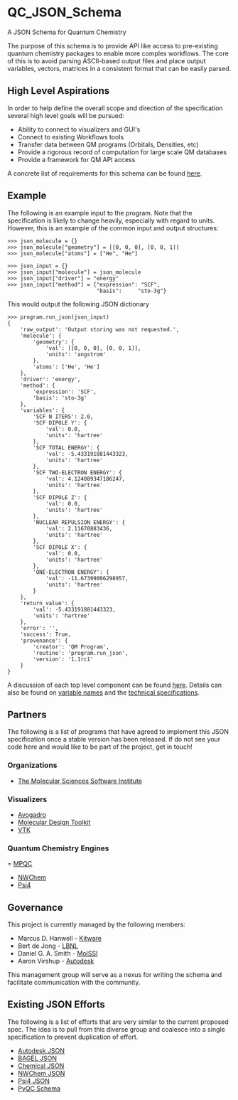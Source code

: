 # QC_JSON_Schema
A JSON Schema for Quantum Chemistry

The purpose of this schema is to provide API like access to pre-existing quantum
chemistry packages to enable more complex workflows.  The core of this is to
avoid parsing ASCII-based output files and place output variables, vectors,
matrices in a consistent format that can be easily parsed.

## High Level Aspirations
In order to help define the overall scope and direction of the specification several high level goals will be pursued: 

- Ability to connect to visualizers and GUI's
- Connect to existing Workflows tools
- Transfer data between QM programs (Orbitals, Densities, etc)
- Provide a rigorous record of computation for large scale QM databases
- Provide a framework for QM API access

A concrete list of requirements for this schema can be found [here](Requirements.md).

## Example
The following is an example input to the program. Note that the specification
is likely to change heavily, especially with regard to units. However, this is
an example of the common input and output structures:

```
>>> json_molecule = {}
>>> json_molecule["geometry"] = [[0, 0, 0], [0, 0, 1]]
>>> json_molecule["atoms"] = ["He", "He"]

>>> json_input = {}
>>> json_input["molecule"] = json_molecule
>>> json_input["driver"] = "energy"
>>> json_input["method"] = {"expression": "SCF",
                            "basis":     "sto-3g"}
```

This would output the following JSON dictionary

```
>>> program.run_json(json_input)
{
    'raw_output': 'Output storing was not requested.',
    'molecule': {
        'geometry': {
            'val': [[0, 0, 0], [0, 0, 1]],
            'units': 'angstrom'
        },
        'atoms': ['He', 'He']
    },
    'driver': 'energy',
    'method': {
        'expression': 'SCF',
        'basis': 'sto-3g'
    },
    'variables': {
        'SCF N ITERS': 2.0,
        'SCF DIPOLE Y': {
            'val': 0.0,
            'units': 'hartree'
        },
        'SCF TOTAL ENERGY': {
            'val': -5.433191881443323,
            'units': 'hartree'
        },
        'SCF TWO-ELECTRON ENERGY': {
            'val': 4.124089347186247,
            'units': 'hartree'
        },
        'SCF DIPOLE Z': {
            'val': 0.0,
            'units': 'hartree'
        },
        'NUCLEAR REPULSION ENERGY': {
            'val': 2.11670883436,
            'units': 'hartree'
        },
        'SCF DIPOLE X': {
            'val': 0.0,
            'units': 'hartree'
        },
        'ONE-ELECTRON ENERGY': {
            'val': -11.67399006298957,
            'units': 'hartree'
        }
    },
    'return_value': {
        'val': -5.433191881443323,
        'units': 'hartree'
    },
    'error': '',
    'success': True,
    'provenance': {
        'creator': 'QM Program',
        'routine': 'program.run_json',
        'version': '1.1rc1'
    }
}
```

A discussion of each top level component can be found [here](Spec_Components.md).
Details can also be found on [variable names](Variables.md) and the [technical specifications](Technical_Specifications.md).

## Partners
The following is a list of programs that have agreed to implement this JSON
specification once a stable version has been released. If do not see your code
here and would like to be part of the project, get in touch!
 
  
### Organizations
 - [The Molecular Sciences Software Institute](http://www.molssi.org)
 
### Visualizers
 - [Avogadro](https://avogadro.cc)
 - [Molecular Design Toolkit](https://github.com/Autodesk/molecular-design-toolkit)
 - [VTK](http://www.vtk.org)
 
### Quantum Chemistry Engines
 = [MPQC](https://github.com/ValeevGroup/mpqc)
 - [NWChem](http://www.nwchem-sw.org/index.php/Main_Page)
 - [Psi4](https://github.com/psi4/psi4)
 
## Governance
This project is currently managed by the following members:

 - Marcus D. Hanwell - [Kitware](http://www.openchemistry.org)
 - Bert de Jong - [LBNL](https://crd.lbl.gov/departments/computational-science/ccmc/staff/staff-members/bert-de-jong/)
 - Daniel G. A. Smith - [MolSSI](molssi.org)
 - Aaron Virshup  - [Autodesk](https://bionano.autodesk.com)

This management group will serve as a nexus for writing the schema and facilitate communication with the community. 

## Existing JSON Efforts
The following is a list of efforts that are very similar to the current
proposed spec. The idea is to pull from this diverse group and coalesce into a
single specification to prevent duplication of effort.

 - [Autodesk JSON](https://github.com/Autodesk/molecular-design-toolkit/wiki/Molecular-JSON-Draft-Spec#molecule)
 - [BAGEL JSON](https://github.com/nubakery/bagel/blob/master/test/benzene_sto3g_pml.json)
 - [Chemical JSON](https://github.com/OpenChemistry/chemicaljson)
 - [NWChem JSON](https://github.com/wadejong/NWChemOutputToJson)
 - [Psi4 JSON](https://github.com/psi4/psi4/blob/master/psi4/driver/json_wrapper.py#L55)
 - [PyQC Schema](https://github.com/PyQC/json_schema)
 
